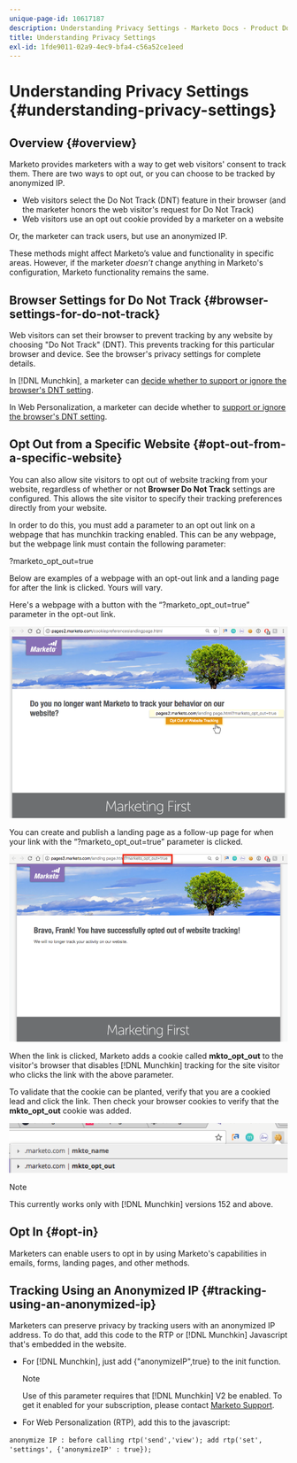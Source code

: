 ```yaml
---
unique-page-id: 10617187
description: Understanding Privacy Settings - Marketo Docs - Product Documentation
title: Understanding Privacy Settings
exl-id: 1fde9011-02a9-4ec9-bfa4-c56a52ce1eed
---
```

# Understanding Privacy Settings {#understanding-privacy-settings}

## Overview {#overview}

Marketo provides marketers with a way to get web visitors' consent to track them. There are two ways to opt out, or you can choose to be tracked by anonymized IP.

* Web visitors select the Do Not Track (DNT) feature in their browser (and the marketer honors the web visitor's request for Do Not Track)
* Web visitors use an opt out cookie provided by a marketer on a website

Or, the marketer can track users, but use an anonymized IP.

These methods might affect Marketo’s value and functionality in specific areas. However, if the marketer *doesn’t* change anything in Marketo's configuration, Marketo functionality remains the same.

## Browser Settings for Do Not Track {#browser-settings-for-do-not-track}

Web visitors can set their browser to prevent tracking by any website by choosing "Do Not Track" (DNT). This prevents tracking for this particular browser and device. See the browser's privacy settings for complete details.

In [!DNL Munchkin], a marketer can [decide whether to support or ignore the browser's DNT setting](/help/marketo/product-docs/administration/settings/edit-do-not-track-browser-support-settings.md).

In Web Personalization, a marketer can decide whether to [support or ignore the browser's DNT setting](/help/marketo/product-docs/web-personalization/getting-started/setting-web-personalization-to-do-not-track.md).

## Opt Out from a Specific Website {#opt-out-from-a-specific-website}

You can also allow site visitors to opt out of website tracking from your website, regardless of whether or not **Browser Do Not Track** settings are configured. This allows the site visitor to specify their tracking preferences directly from your website.

In order to do this, you must add a parameter to an opt out link on a webpage that has munchkin tracking enabled. This can be any webpage, but the webpage link must contain the following parameter:

?marketo_opt_out=true

Below are examples of a webpage with an opt-out link and a landing page for after the link is clicked. Yours will vary.

Here's a webpage with a button with the “?marketo_opt_out=true” parameter in the opt-out link.

![](assets/opt-out-1.png)

You can create and publish a landing page as a follow-up page for when your link with the “?marketo_opt_out=true” parameter is clicked.

![](assets/opt-out-2.png)

When the link is clicked, Marketo adds a cookie called **mkto_opt_out** to the visitor's browser that disables [!DNL Munchkin] tracking for the site visitor who clicks the link with the above parameter.

To validate that the cookie can be planted, verify that you are a cookied lead and click the link. Then check your browser cookies to verify that the **mkto_opt_out** cookie was added.

![](assets/opt-out-3.png)

>[!NOTE]
>
>This currently works only with [!DNL Munchkin] versions 152 and above.

## Opt In {#opt-in}

Marketers can enable users to opt in by using Marketo's capabilities in emails, forms, landing pages, and other methods.

## Tracking Using an Anonymized IP {#tracking-using-an-anonymized-ip}

Marketers can preserve privacy by tracking users with an anonymized IP address. To do that, add this code to the RTP or [!DNL Munchkin] Javascript that's embedded in the website.

* For [!DNL Munchkin], just add {"anonymizeIP",true} to the init function.

  >[!NOTE]
  >
  >Use of this parameter requires that [!DNL Munchkin] V2 be enabled. To get it enabled for your subscription, please contact [Marketo Support](https://nation.marketo.com/community/support_solutions).

* For Web Personalization (RTP), add this to the javascript:

`anonymize IP : before calling rtp('send','view'); add rtp('set', 'settings', {'anonymizeIP' : true});`
